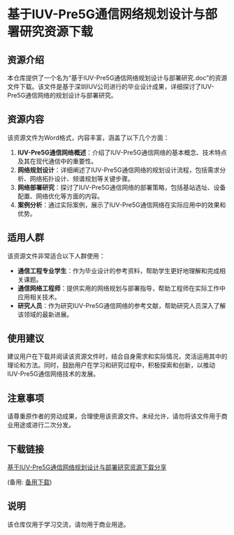 # 基于IUV-Pre5G通信网络规划设计与部署研究资源下载

## 资源介绍

本仓库提供了一个名为“基于IUV-Pre5G通信网络规划设计与部署研究.doc”的资源文件下载。该文件是基于深圳IUV公司进行的毕业设计成果，详细探讨了IUV-Pre5G通信网络的规划设计与部署研究。

## 资源内容

该资源文件为Word格式，内容丰富，涵盖了以下几个方面：

1. **IUV-Pre5G通信网络概述**：介绍了IUV-Pre5G通信网络的基本概念、技术特点及其在现代通信中的重要性。
2. **网络规划设计**：详细阐述了IUV-Pre5G通信网络的规划设计流程，包括需求分析、网络拓扑设计、频谱规划等关键步骤。
3. **网络部署研究**：探讨了IUV-Pre5G通信网络的部署策略，包括基站选址、设备配置、网络优化等方面的内容。
4. **案例分析**：通过实际案例，展示了IUV-Pre5G通信网络在实际应用中的效果和优势。

## 适用人群

该资源文件非常适合以下人群使用：

- **通信工程专业学生**：作为毕业设计的参考资料，帮助学生更好地理解和完成相关课题。
- **通信网络工程师**：提供实用的网络规划与部署指导，帮助工程师在实际工作中应用相关技术。
- **研究人员**：作为研究IUV-Pre5G通信网络的参考文献，帮助研究人员深入了解该领域的最新进展。

## 使用建议

建议用户在下载并阅读该资源文件时，结合自身需求和实际情况，灵活运用其中的理论和方法。同时，鼓励用户在学习和研究过程中，积极探索和创新，以推动IUV-Pre5G通信网络技术的发展。

## 注意事项

请尊重原作者的劳动成果，合理使用该资源文件。未经允许，请勿将该文件用于商业用途或进行二次分发。

## 下载链接
[基于IUV-Pre5G通信网络规划设计与部署研究资源下载分享](https://pan.quark.cn/s/a30b91575408) 

(备用: [备用下载](https://pan.baidu.com/s/18vHAb1JtP_vyzphjNk_PFA?pwd=1234))

## 说明

该仓库仅用于学习交流，请勿用于商业用途。
